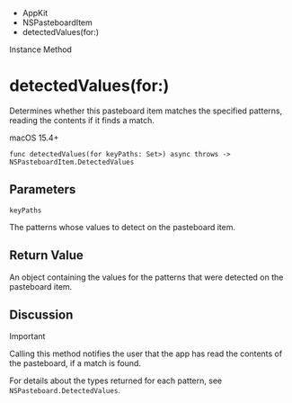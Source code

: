 

- AppKit
- NSPasteboardItem
-  detectedValues(for:) 

Instance Method

# detectedValues(for:)

Determines whether this pasteboard item matches the specified patterns, reading the contents if it finds a match.

macOS 15.4+

``` source
func detectedValues(for keyPaths: Set>) async throws -> NSPasteboardItem.DetectedValues
```

## Parameters 

`keyPaths`  

The patterns whose values to detect on the pasteboard item.

## Return Value

An object containing the values for the patterns that were detected on the pasteboard item.

## Discussion

Important

Calling this method notifies the user that the app has read the contents of the pasteboard, if a match is found.

For details about the types returned for each pattern, see `NSPasteboard.DetectedValues`.

